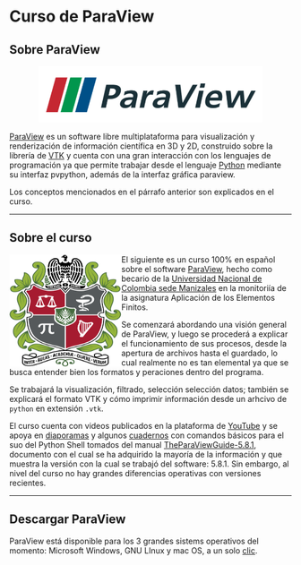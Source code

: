 # Curso de ParaView

## Sobre ParaView

<p align="center">
 <img width="400" height="100" src="figs/ParaView_logo.png">
</p>

[ParaView](https://www.paraview.org/) es un software libre multiplataforma para visualización y renderización de información científica en 3D y 2D, construido sobre la librería de [VTK](https://vtk.org/about/) y cuenta con una gran interacción con los lenguajes de programación ya que permite trabajar desde el lenguaje [Python](https://www.python.org/) mediante su interfaz pvpython, además de la interfaz gráfica paraview.

Los conceptos mencionados en el párrafo anterior son explicados en el curso.

***

## Sobre el curso

<p align="center">
 <img align="left" width="200" height="200" src="figs/Universidad_nacional_de_colombia_escudo.svg">
</p>

El siguiente es un curso 100% en español sobre el software [ParaView](https://www.paraview.org/), hecho como becario de la [Universidad Nacional de Colombia sede Manizales](https://www.manizales.unal.edu.co/) en la monitoriía de la asignatura Aplicación de los Elementos Finitos. 

Se comenzará abordando una visión general de ParaView, y luego se procederá a explicar el funcionamiento de sus procesos, desde la apertura de archivos hasta el guardado, lo cual realmente no es tan elemental ya que se busca entender bien los formatos y peraciones dentro del programa.

Se trabajará la visualización, filtrado, selección selección datos; también se explicará el formato VTK y cómo imprimir información desde un arhcivo de ```python``` en extensión ```.vtk```.

El curso cuenta con videos publicados en la plataforma de [YouTube]() y se apoya en [diaporamas](Diaporamas) y algunos [cuadernos](Cuadernos) con comandos básicos para el suo del Python Shell tomados del manual [TheParaViewGuide-5.8.1](https://www.paraview.org/paraview-guide/), documento con el cual se ha adquirido la mayoría de la información y que muestra la versión con la cual se trabajó del software: 5.8.1. Sin embargo, al nivel del curso no hay grandes diferencias operativas con versiones recientes.

***

## Descargar ParaView

ParaView está disponible para los 3 grandes sistems operativos del momento: Microsoft Windows, GNU LInux y mac OS, a un solo [clic](https://www.paraview.org/download/).
